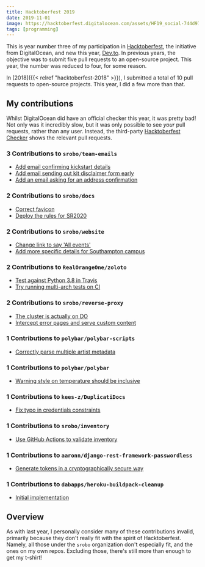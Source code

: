 ```yaml
---
title: Hacktoberfest 2019
date: 2019-11-01
image: https://hacktoberfest.digitalocean.com/assets/HF19_social-744d976f227e4aff6866443abcede8c651b309ec9c7c9f7410f5944f8e1299b9.png
tags: [programming]
---
```


This is year number three of my participation in [Hacktoberfest](https://hacktoberfest.digitalocean.com/), the initiative from DigitalOcean, and new this year, [Dev.to](https://dev.to/). In previous years, the objective was to submit five pull requests to an open-source project. This year, the number was reduced to four, for some reason.

In [2018]({{< relref "hacktoberfest-2018" >}}), I submitted a total of 10 pull requests to open-source projects. This year, I did a few more than that.

## My contributions

Whilst DigitalOcean did have an official checker this year, it was pretty bad! Not only was it incredibly slow, but it was only possible to see _your_ pull requests, rather than any user. Instead, the third-party [Hacktoberfest Checker](https://hacktoberfestchecker.jenko.me/user/RealOrangeOne) shows the relevant pull requests.

### 3 Contributions to `srobo/team-emails`

- [Add email confirming kickstart details](https://github.com/srobo/team-emails/pull/29)
- [Add email sending out kit disclaimer form early](https://github.com/srobo/team-emails/pull/30)
- [Add an email asking for an address confirmation](https://github.com/srobo/team-emails/pull/31)

### 2 Contributions to `srobo/docs`

- [Correct favicon](https://github.com/srobo/docs/pull/112)
- [Deploy the rules for SR2020](https://github.com/srobo/docs/pull/114)

### 2 Contributions to `srobo/website`

- [Change link to say 'All events'](https://github.com/srobo/website/pull/175)
- [Add more specific details for Southampton campus](https://github.com/srobo/website/pull/176)

### 2 Contributions to `RealOrangeOne/zoloto`

- [Test against Python 3.8 in Travis](https://github.com/RealOrangeOne/zoloto/pull/81)
- [Try running multi-arch tests on CI](https://github.com/RealOrangeOne/zoloto/pull/82)

### 2 Contributions to `srobo/reverse-proxy`

- [The cluster is actually on DO](https://github.com/srobo/reverse-proxy/pull/4)
- [Intercept error pages and serve custom content](https://github.com/srobo/reverse-proxy/pull/8)

### 1 Contributions to `polybar/polybar-scripts`

- [Correctly parse multiple artist metadata](https://github.com/polybar/polybar-scripts/pull/193)

### 1 Contributions to `polybar/polybar`

- [Warning style on temperature should be inclusive](https://github.com/polybar/polybar/pull/1897)


### 1 Contributions to `kees-z/DuplicatiDocs`

- [Fix typo in credentials constraints](https://github.com/kees-z/DuplicatiDocs/pull/48)

### 1 Contributions to `srobo/inventory`

- [Use GitHub Actions to validate inventory](https://github.com/srobo/inventory/pull/10)

### 1 Contributions to `aaronn/django-rest-framework-passwordless`

- [Generate tokens in a cryptographically secure way](https://github.com/aaronn/django-rest-framework-passwordless/pull/34)

### 1 Contributions to `dabapps/heroku-buildpack-cleanup`

- [Initial implementation](https://github.com/dabapps/heroku-buildpack-cleanup/pull/1)

## Overview

As with last year, I personally consider many of these contributions invalid, primarily because they don't really fit with the spirit of Hacktoberfest. Namely, all those under the `srobo` organization don't especially fit, and the ones on my own repos. Excluding those, there's still more than enough to get my t-shirt!
